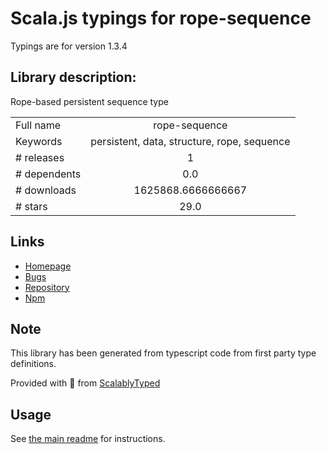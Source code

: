 
# Scala.js typings for rope-sequence

Typings are for version 1.3.4

## Library description:
Rope-based persistent sequence type

|                    |                 |
| ------------------ | :-------------: |
| Full name          | rope-sequence |
| Keywords           | persistent, data, structure, rope, sequence |
| # releases         | 1 |
| # dependents       | 0.0 |
| # downloads        | 1625868.6666666667 |
| # stars            | 29.0 |

## Links
- [Homepage](https://github.com/marijnh/rope-sequence#readme)
- [Bugs](https://github.com/marijnh/rope-sequence/issues)
- [Repository](https://github.com/marijnh/rope-sequence)
- [Npm](https://www.npmjs.com/package/rope-sequence)
    


## Note
This library has been generated from typescript code from first party type definitions.

Provided with :purple_heart: from [ScalablyTyped](https://github.com/oyvindberg/ScalablyTyped)

## Usage
See [the main readme](../../readme.md) for instructions.


